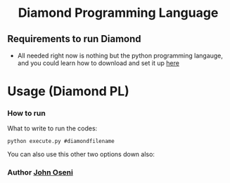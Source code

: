 <div align="center">
 <h1> Diamond Programming Language </h1>
 </div>

## Requirements to run Diamond 

- All needed right now is nothing but the python programming langauge, and you could learn how to download and set it up [here](https://medium.com/co-learning-lounge/how-to-download-install-python-on-windows-2021-44a707994013)

# Usage (Diamond PL)

### How to run
What to write to run the codes:

```shell
python execute.py #diamondfilename
```
You can also use this other two options down also:


 <div>
     <h3>  Author  <a href="https://linktr.ee/johnoseni">John Oseni</a> </h3>
 </div>